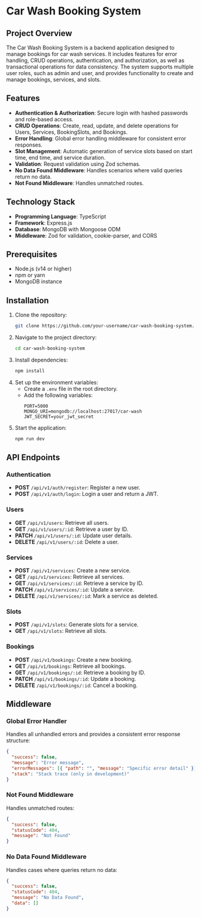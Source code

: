 # Car Wash Booking System

## Project Overview
The Car Wash Booking System is a backend application designed to manage bookings for car wash services. It includes features for error handling, CRUD operations, authentication, and authorization, as well as transactional operations for data consistency. The system supports multiple user roles, such as admin and user, and provides functionality to create and manage bookings, services, and slots.

## Features
- **Authentication & Authorization**: Secure login with hashed passwords and role-based access.
- **CRUD Operations**: Create, read, update, and delete operations for Users, Services, BookingSlots, and Bookings.
- **Error Handling**: Global error handling middleware for consistent error responses.
- **Slot Management**: Automatic generation of service slots based on start time, end time, and service duration.
- **Validation**: Request validation using Zod schemas.
- **No Data Found Middleware**: Handles scenarios where valid queries return no data.
- **Not Found Middleware**: Handles unmatched routes.

## Technology Stack
- **Programming Language**: TypeScript
- **Framework**: Express.js
- **Database**: MongoDB with Mongoose ODM
- **Middleware**: Zod for validation, cookie-parser, and CORS

## Prerequisites
- Node.js (v14 or higher)
- npm or yarn
- MongoDB instance

## Installation
1. Clone the repository:
   ```bash
   git clone https://github.com/your-username/car-wash-booking-system.git
   ```
2. Navigate to the project directory:
   ```bash
   cd car-wash-booking-system
   ```
3. Install dependencies:
   ```bash
   npm install
   ```
4. Set up the environment variables:
   - Create a `.env` file in the root directory.
   - Add the following variables:
     ```env
     PORT=5000
     MONGO_URI=mongodb://localhost:27017/car-wash
     JWT_SECRET=your_jwt_secret
     ```
5. Start the application:
   ```bash
   npm run dev
   ```

## API Endpoints
### Authentication
- **POST** `/api/v1/auth/register`: Register a new user.
- **POST** `/api/v1/auth/login`: Login a user and return a JWT.

### Users
- **GET** `/api/v1/users`: Retrieve all users.
- **GET** `/api/v1/users/:id`: Retrieve a user by ID.
- **PATCH** `/api/v1/users/:id`: Update user details.
- **DELETE** `/api/v1/users/:id`: Delete a user.

### Services
- **POST** `/api/v1/services`: Create a new service.
- **GET** `/api/v1/services`: Retrieve all services.
- **GET** `/api/v1/services/:id`: Retrieve a service by ID.
- **PATCH** `/api/v1/services/:id`: Update a service.
- **DELETE** `/api/v1/services/:id`: Mark a service as deleted.

### Slots
- **POST** `/api/v1/slots`: Generate slots for a service.
- **GET** `/api/v1/slots`: Retrieve all slots.

### Bookings
- **POST** `/api/v1/bookings`: Create a new booking.
- **GET** `/api/v1/bookings`: Retrieve all bookings.
- **GET** `/api/v1/bookings/:id`: Retrieve a booking by ID.
- **PATCH** `/api/v1/bookings/:id`: Update a booking.
- **DELETE** `/api/v1/bookings/:id`: Cancel a booking.

## Middleware
### Global Error Handler
Handles all unhandled errors and provides a consistent error response structure:
```json
{
  "success": false,
  "message": "Error message",
  "errorMessages": [{ "path": "", "message": "Specific error detail" }],
  "stack": "Stack trace (only in development)"
}
```

### Not Found Middleware
Handles unmatched routes:
```json
{
  "success": false,
  "statusCode": 404,
  "message": "Not Found"
}
```

### No Data Found Middleware
Handles cases where queries return no data:
```json
{
  "success": false,
  "statusCode": 404,
  "message": "No Data Found",
  "data": []
}
```




